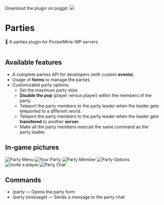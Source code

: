 Download the plugin on poggit: [![](https://poggit.pmmp.io/shield.state/Parties)](https://poggit.pmmp.io/p/Parties)

# Parties
🎉 A parties plugin for PocketMine-MP servers<br><br>

## Available features

- A complete parties API for developers (with custom **events**)
- Usage of **forms** to manage the parties
- Customizable party options:
  - Set the maximum party slots
  - **Disable the pvp** (player versus player) within the members of the party.
  - Teleport the party members to the party leader when the leader gets teleported to a different world.
  - Teleport the party members to the party leader when the leader gets **transfered** to another **server**.
  - Make all the party members execute the same command as the party leader.

## In-game pictures

![Party Menu](https://i.imgur.com/r3KWqoD.png) ![Your Party](https://i.imgur.com/1nIpVEu.png)
![Party Member](https://i.imgur.com/kShbHCY.png) ![Party Options](https://i.imgur.com/FT24li1.png)
![Invite a player](https://i.imgur.com/W00fnSz.png) ![Party Chat](https://i.imgur.com/bAqQ0PP.png) 

## Commands

- /party — Opens the party form
- /party (message) — Sends a message to the party chat
